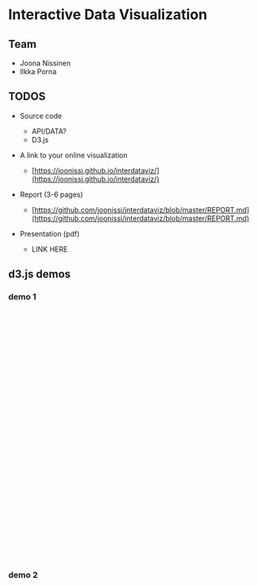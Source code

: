 # Interactive Data Visualization

## Team

- Joona Nissinen
- Ilkka Porna

## TODOS

- Source code
  - API/DATA?
  - D3.js
- A link to your online visualization
  - [https://joonissi.github.io/interdataviz/](https://joonissi.github.io/interdataviz/)
- Report (3-6 pages)
  - [https://github.com/joonissi/interdataviz/blob/master/REPORT.md](https://github.com/joonissi/interdataviz/blob/master/REPORT.md)
  
- Presentation (pdf)
  - LINK HERE

## d3.js demos

### demo 1
<meta charset="utf-8">
<style>

.area {
  fill: steelblue;
  clip-path: url(#clip);
}

</style>
<svg width="500" height="500"></svg>
<script src="https://d3js.org/d3.v4.min.js"></script>
<script>

var svg = d3.select("svg"),
    margin = {top: 20, right: 20, bottom: 30, left: 40},
    width = +svg.attr("width") - margin.left - margin.right,
    height = +svg.attr("height") - margin.top - margin.bottom;

var parseDate = d3.timeParse("%b %Y");

var x = d3.scaleTime().range([0, width]),
    y = d3.scaleLinear().range([height, 0]);

var xAxis = d3.axisBottom(x),
    yAxis = d3.axisLeft(y);

var zoom = d3.zoom()
    .scaleExtent([1, 32])
    .translateExtent([[0, 0], [width, height]])
    .extent([[0, 0], [width, height]])
    .on("zoom", zoomed);

var area = d3.area()
    .curve(d3.curveMonotoneX)
    .x(function(d) { return x(d.date); })
    .y0(height)
    .y1(function(d) { return y(d.price); });

svg.append("defs").append("clipPath")
    .attr("id", "clip")
  .append("rect")
    .attr("width", width)
    .attr("height", height);

var g = svg.append("g")
    .attr("transform", "translate(" + margin.left + "," + margin.top + ")");

d3.csv("sp500.csv", type, function(error, data) {
  if (error) throw error;

  x.domain(d3.extent(data, function(d) { return d.date; }));
  y.domain([0, d3.max(data, function(d) { return d.price; })]);

  g.append("path")
      .datum(data)
      .attr("class", "area")
      .attr("d", area);

  g.append("g")
      .attr("class", "axis axis--x")
      .attr("transform", "translate(0," + height + ")")
      .call(xAxis);

  g.append("g")
      .attr("class", "axis axis--y")
      .call(yAxis);

  var d0 = new Date(2003, 0, 1),
      d1 = new Date(2004, 0, 1);

  // Gratuitous intro zoom!
  svg.call(zoom).transition()
      .duration(1500)
      .call(zoom.transform, d3.zoomIdentity
          .scale(width / (x(d1) - x(d0)))
          .translate(-x(d0), 0));
});

function zoomed() {
  var t = d3.event.transform, xt = t.rescaleX(x);
  g.select(".area").attr("d", area.x(function(d) { return xt(d.date); }));
  g.select(".axis--x").call(xAxis.scale(xt));
}

function type(d) {
  d.date = parseDate(d.date);
  d.price = +d.price;
  return d;
}

</script>

### demo 2

<meta charset="utf-8">
<style> /* set the CSS */

.line {
  fill: none;
  stroke: steelblue;
  stroke-width: 2px;
}

</style>
<body>

<!-- load the d3.js library -->    	
<script src="https://d3js.org/d3.v4.min.js"></script>
<script>

// set the dimensions and margins of the graph
var margin = {top: 20, right: 20, bottom: 30, left: 50},
    width = 500 - margin.left - margin.right,
    height = 500 - margin.top - margin.bottom;

// parse the date / time
var parseTime = d3.timeParse("%d-%b-%y");

// set the ranges
var x = d3.scaleTime().range([0, width]);
var y = d3.scaleLinear().range([height, 0]);

// define the line
var valueline = d3.line()
    .x(function(d) { return x(d.date); })
    .y(function(d) { return y(d.close); });

// append the svg obgect to the body of the page
// appends a 'group' element to 'svg'
// moves the 'group' element to the top left margin
var svg = d3.select("body").append("svg")
    .attr("width", width + margin.left + margin.right)
    .attr("height", height + margin.top + margin.bottom)
  .append("g")
    .attr("transform",
          "translate(" + margin.left + "," + margin.top + ")");

// Get the data
d3.csv("data.csv", function(error, data) {
  if (error) throw error;

  // format the data
  data.forEach(function(d) {
      d.date = parseTime(d.date);
      d.close = +d.close;
  });

  // Scale the range of the data
  x.domain(d3.extent(data, function(d) { return d.date; }));
  y.domain([0, d3.max(data, function(d) { return d.close; })]);

  // Add the valueline path.
  svg.append("path")
      .data([data])
      .attr("class", "line")
      .attr("d", valueline);

  // Add the X Axis
  svg.append("g")
      .attr("transform", "translate(0," + height + ")")
      .call(d3.axisBottom(x));

  // Add the Y Axis
  svg.append("g")
      .call(d3.axisLeft(y));

});

</script>



